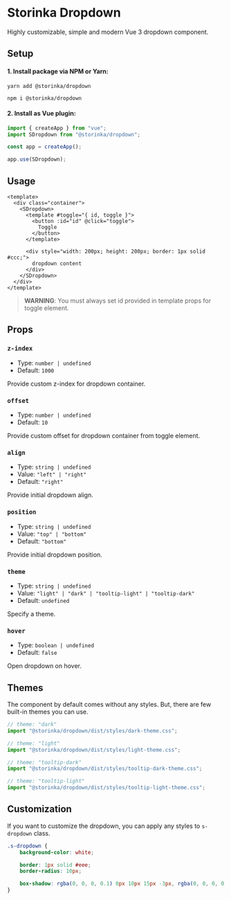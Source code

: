 # Storinka Dropdown

Highly customizable, simple and modern Vue 3 dropdown component.

## Setup

#### 1. Install package via NPM or Yarn:

```shell
yarn add @storinka/dropdown
```

```shell
npm i @storinka/dropdown
```

#### 2. Install as Vue plugin:

```javascript
import { createApp } from "vue";
import SDropdown from "@storinka/dropdown";

const app = createApp();

app.use(SDropdown);
```

## Usage

```vue
<template>
  <div class="container">
    <SDropdown>
      <template #toggle="{ id, toggle }">
        <button :id="id" @click="toggle">
          Toggle
        </button>
      </template>

      <div style="width: 200px; height: 200px; border: 1px solid #ccc;">
        dropdown content
      </div>
    </SDropdown>
  </div>
</template>
```

> **WARNING**: You must always set id provided in template props for toggle element.

## Props

### `z-index`

- Type: `number | undefined`
- Default: `1000`

Provide custom z-index for dropdown container.

### `offset`

- Type: `number | undefined`
- Default: `10`

Provide custom offset for dropdown container from toggle element.

### `align`

- Type: `string | undefined`
- Value: `"left" | "right"`
- Default: `"right"`

Provide initial dropdown align.

### `position`

- Type: `string | undefined`
- Value: `"top" | "bottom"`
- Default: `"bottom"`

Provide initial dropdown position.

### `theme`

- Type: `string | undefined`
- Value: `"light" | "dark" | "tooltip-light" | "tooltip-dark"`
- Default: `undefined`

Specify a theme.

### `hover`

- Type: `boolean | undefined`
- Default: `false`

Open dropdown on hover.

## Themes

The component by default comes without any styles. But, there are few built-in themes you can use.

```javascript
// theme: "dark"
import "@storinka/dropdown/dist/styles/dark-theme.css";

// theme: "light"
import "@storinka/dropdown/dist/styles/light-theme.css";

// theme: "tooltip-dark"
import "@storinka/dropdown/dist/styles/tooltip-dark-theme.css";

// theme: "tooltip-light"
import "@storinka/dropdown/dist/styles/tooltip-light-theme.css";
```

## Customization

If you want to customize the dropdown, you can apply any styles to `s-dropdown` class.

```css
.s-dropdown {
    background-color: white;

    border: 1px solid #eee;
    border-radius: 10px;

    box-shadow: rgba(0, 0, 0, 0.1) 0px 10px 15px -3px, rgba(0, 0, 0, 0.05) 0px 4px 6px -2px;
}
```
